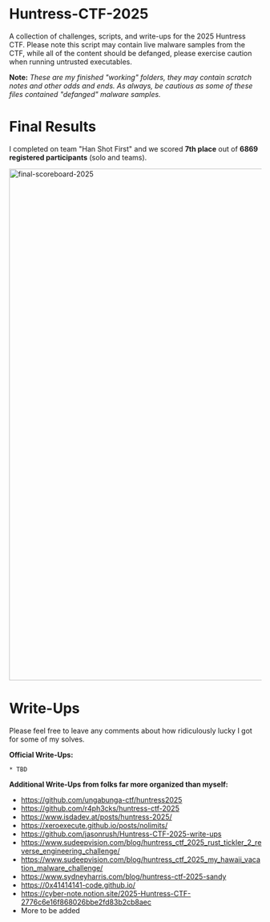 # Huntress-CTF-2025
A collection of challenges, scripts, and write-ups for the 2025 Huntress CTF. Please note this script may contain live malware samples from the CTF, while all of the content should be defanged, please exercise caution when running untrusted executables.

**Note:** _These are my finished "working" folders, they may contain scratch notes and other odds and ends. As always, be cautious as some of these files contained "defanged" malware samples._

# Final Results
I completed on team "Han Shot First" and we scored **7th place** out of **6869 registered participants** (solo and teams).

<img width="1920" height="1021" alt="final-scoreboard-2025" src="https://github.com/user-attachments/assets/c663dd6d-3c7b-47de-bbdc-9b9cefdad2be" />

# Write-Ups
Please feel free to leave any comments about how ridiculously lucky I got for some of my solves.

**Official Write-Ups:**

    * TBD

**Additional Write-Ups from folks far more organized than myself:**

* https://github.com/ungabunga-ctf/huntress2025
* https://github.com/r4ph3cks/huntress-ctf-2025
* https://www.isdadev.at/posts/huntress-2025/
* https://xeroexecute.github.io/posts/nolimits/
* https://github.com/jasonrush/Huntress-CTF-2025-write-ups
* https://www.sudeepvision.com/blog/huntress_ctf_2025_rust_tickler_2_reverse_engineering_challenge/
* https://www.sudeepvision.com/blog/huntress_ctf_2025_my_hawaii_vacation_malware_challenge/
* https://www.sydneyharris.com/blog/huntress-ctf-2025-sandy
* https://0x41414141-code.github.io/
* https://cyber-note.notion.site/2025-Huntress-CTF-2776c6e16f868026bbe2fd83b2cb8aec
* More to be added
